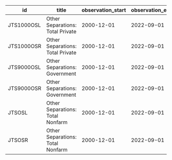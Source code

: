 | id         | title                            | observation_start   | observation_end   |
|------------|----------------------------------|---------------------|-------------------|
| JTS1000OSL | Other Separations: Total Private | 2000-12-01          | 2022-09-01        |
| JTS1000OSR | Other Separations: Total Private | 2000-12-01          | 2022-09-01        |
| JTS9000OSL | Other Separations: Government    | 2000-12-01          | 2022-09-01        |
| JTS9000OSR | Other Separations: Government    | 2000-12-01          | 2022-09-01        |
| JTSOSL     | Other Separations: Total Nonfarm | 2000-12-01          | 2022-09-01        |
| JTSOSR     | Other Separations: Total Nonfarm | 2000-12-01          | 2022-09-01        |